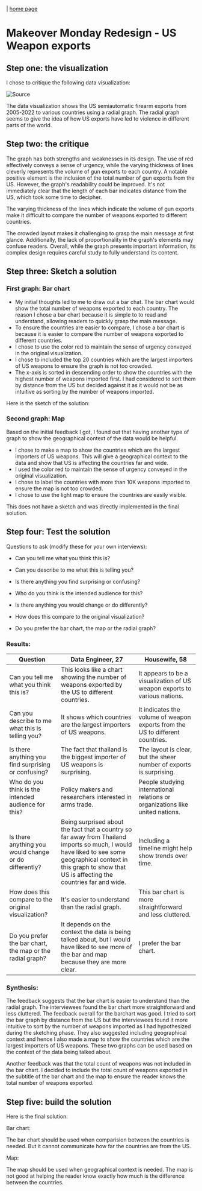 | [home page](https://rugz007.github.io/tswd-portfolio-templates/)

# Makeover Monday Redesign - US Weapon exports

## Step one: the visualization

I chose to critique the following data visualization: 



![Source](https://www.bloomberg.com/graphics/2023-us-made-gun-exports-shootings-violence-sig-sauer/)

The data visualization shows the US semiautomatic firearm exports from 2005-2022 to various countries using a radial graph. The radial graph seems to give the idea of how US exports have led to violence in different parts of the world.

## Step two: the critique
The graph has both strengths and weaknesses in its design. The use of red effectively conveys a sense of urgency, while the varying thickness of lines cleverly represents the volume of gun exports to each country. A notable positive element is the inclusion of the total number of gun exports from the US.
However, the graph's readability could be improved. It's not immediately clear that the length of each bar indicates distance from the US, which took some time to decipher. 

The varying thickness of the lines which indicate the volume of gun exports make it difficult to compare the number of weapons exported to different countries.

The crowded layout makes it challenging to grasp the main message at first glance. Additionally, the lack of proportionality in the graph's elements may confuse readers.
Overall, while the graph presents important information, its complex design requires careful study to fully understand its content.

## Step three: Sketch a solution

### First graph: Bar chart
- My initial thoughts led to me to draw out a bar chat. The bar chart would show the total number of weapons exported to each country. The reason I chose a bar chart because it is simple to to read and understand, allowing readers to quickly grasp the main message. 
- To ensure the countries are easier to compare, I chose a bar chart is because it is easier to compare the number of weapons exported to different countries. 
- I chose to use the color red to maintain the sense of urgency conveyed in the original visualization.
- I chose to included the top 20 countries which are the largest importers of US weapons to ensure the graph is not too crowded.
- The x-axis is sorted in descending order to show the countries with the highest number of weapons imported first. I had considered to sort them by distance from the US but decided against it as it would not be as intuitive as sorting by the number of weapons imported.

Here is the sketch of the solution:

### Second graph: Map
Based on the initial feedback I got, I found out that having another type of graph to show the geographical context of the data would be helpful.
- I chose to make a map to show the countries which are the largest importers of US weapons. This will give a geographical context to the data and show that US is affecting the countries far and wide.
- I used the color red to maintain the sense of urgency conveyed in the original visualization.
- I chose to label the countries with more than 10K weapons imported to ensure the map is not too crowded.
- I chose to use the light map to ensure the countries are easily visible.

This does not have a sketch and was directly implemented in the final solution.



## Step four: Test the solution

Questions to ask (modify these for your own interviews): 

- Can you tell me what you think this is?

- Can you describe to me what this is telling you?

- Is there anything you find surprising or confusing?

- Who do you think is the intended audience for this?

- Is there anything you would change or do differently?

- How does this compare to the original visualization?

- Do you prefer the bar chart, the map or the radial graph?

### Results: 

| Question | Data Engineer, 27 | Housewife, 58 |
|----------|-------------|-------------|
| Can you tell me what you think this is? | This looks like a chart showing the number of weapons exported by the US to different countries. | It appears to be a visualization of US weapon exports to various nations. |
| Can you describe to me what this is telling you? | It shows which countries are the largest importers of US weapons. | It indicates the volume of weapon exports from the US to different countries. |
| Is there anything you find surprising or confusing? | The fact that thailand is the biggest importer of US weapons is surprising. | The layout is clear, but the sheer number of exports is surprising. |
| Who do you think is the intended audience for this? | Policy makers and researchers interested in arms trade. | People studying international relations or organizations like united nations. |
| Is there anything you would change or do differently? | Being surprised about the fact that a country so far away from Thailand imports so much, I would have liked to see some geographical context in this graph to show that US is affecting the countries far and wide. | Including a timeline might help show trends over time. |
| How does this compare to the original visualization? | It's easier to understand than the radial graph. | This bar chart is more straightforward and less cluttered. |
| Do you prefer the bar chart, the map or the radial graph? | It depends on the context the data is being talked about, but I would have liked to see more of the bar and map because they are more clear. | I prefer the bar chart. |


### Synthesis: 

The feedback suggests that the bar chart is easier to understand than the radial graph. The interviewees found the bar chart more straightforward and less cluttered. The feedback overall for the barchart was good. 
I tried to sort the bar graph by distance from the US but the interviewees found it more intuitive to sort by the number of weapons imported as I had hypothesized during the sketching phase.
They also suggested including geographical context and hence I also made a map to show the countries which are the largest importers of US weapons. These two graphs can be used based on the context of the data being talked about.

Another feedback was that the total count of weapons was not included in the bar chart. I decided to include the total count of weapons exported in the subtitle of the bar chart and the map to ensure the reader knows the total number of weapons exported.
## Step five: build the solution

Here is the final solution:

Bar chart:


The bar chart should be used when comparision between the countries is needed. But it cannot communicate how far the countries are from the US.

Map:

The map should be used when geographical context is needed. The map is not good at helping the reader know exactly how much is the difference between the countries.
